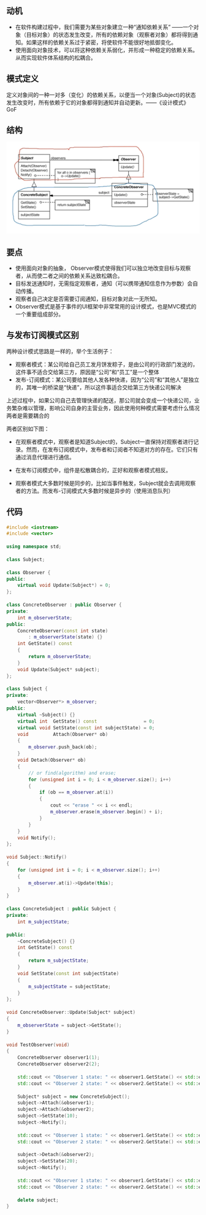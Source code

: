 ## 动机
- 在软件构建过程中，我们需要为某些对象建立一种“通知依赖关系” ——一个对象（目标对象）的状态发生改变，所有的依赖对象（观察者对象）都将得到通知。如果这样的依赖关系过于紧密，将使软件不能很好地抵御变化。
- 使用面向对象技术，可以将这种依赖关系弱化，并形成一种稳定的依赖关系。从而实现软件体系结构的松耦合。

## 模式定义
定义对象间的一种一对多（变化）的依赖关系，以便当一个对象(Subject)的状态发生改变时，所有依赖于它的对象都得到通知并自动更新。——《设计模式》 GoF

## 结构

![在这里插入图片描述](./pics/%E8%A7%82%E5%AF%9F%E8%80%85%E6%A8%A1%E5%BC%8F.jpeg)


## 要点
-  使用面向对象的抽象， Observer模式使得我们可以独立地改变目标与观察者，从而使二者之间的依赖关系达致松耦合。
-  目标发送通知时，无需指定观察者，通知（可以携带通知信息作为参数）会自动传播。
-  观察者自己决定是否需要订阅通知，目标对象对此一无所知。
-  Observer模式是基于事件的UI框架中非常常用的设计模式，也是MVC模式的一个重要组成部分。

## 与发布订阅模式区别

两种设计模式思路是一样的，举个生活例子：

- 观察者模式：某公司给自己员工发月饼发粽子，是由公司的行政部门发送的，这件事不适合交给第三方，原因是“公司”和“员工”是一个整体
- 发布-订阅模式：某公司要给其他人发各种快递，因为“公司”和“其他人”是独立的，其唯一的桥梁是“快递”，所以这件事适合交给第三方快递公司解决

上述过程中，如果公司自己去管理快递的配送，那公司就会变成一个快递公司，业务繁杂难以管理，影响公司自身的主营业务，因此使用何种模式需要考虑什么情况两者是需要耦合的

两者区别如下图：

- 在观察者模式中，观察者是知道Subject的，Subject一直保持对观察者进行记录。然而，在发布订阅模式中，发布者和订阅者不知道对方的存在。它们只有通过消息代理进行通信。
    
- 在发布订阅模式中，组件是松散耦合的，正好和观察者模式相反。
    
- 观察者模式大多数时候是同步的，比如当事件触发，Subject就会去调用观察者的方法。而发布-订阅模式大多数时候是异步的（使用消息队列）

## 代码

```cpp
#include <iostream>
#include <vector>

using namespace std;

class Subject;

class Observer {
public:
    virtual void Update(Subject*) = 0;
};

class ConcreteObserver : public Observer {
private:
    int m_observerState;
public:
    ConcreteObserver(const int state)
        : m_observerState(state) {}
    int GetState() const
    {
        return m_observerState;
    }
    void Update(Subject* subject);
};

class Subject {
private:
    vector<Observer*> m_observer;
public:
    virtual ~Subject() {}
    virtual int  GetState() const                 = 0;
    virtual void SetState(const int subjectState) = 0;
    void         Attach(Observer* ob)
    {
        m_observer.push_back(ob);
    }
    void Detach(Observer* ob)
    {
        // or find(algorithm) and erase;
        for (unsigned int i = 0; i < m_observer.size(); i++)
        {
            if (ob == m_observer.at(i))
            {
                cout << "erase " << i << endl;
                m_observer.erase(m_observer.begin() + i);
            }
        }
    }
    void Notify();
};

void Subject::Notify()
{
    for (unsigned int i = 0; i < m_observer.size(); i++)
    {
        m_observer.at(i)->Update(this);
    }
}

class ConcreteSubject : public Subject {
private:
    int m_subjectState;

public:
    ~ConcreteSubject() {}
    int GetState() const
    {
        return m_subjectState;
    }
    void SetState(const int subjectState)
    {
        m_subjectState = subjectState;
    }
};

void ConcreteObserver::Update(Subject* subject)
{
    m_observerState = subject->GetState();
}

void TestObserver(void)
{
    ConcreteObserver observer1(1);
    ConcreteObserver observer2(2);

    std::cout << "Observer 1 state: " << observer1.GetState() << std::endl;
    std::cout << "Observer 2 state: " << observer2.GetState() << std::endl;

    Subject* subject = new ConcreteSubject();
    subject->Attach(&observer1);
    subject->Attach(&observer2);
    subject->SetState(10);
    subject->Notify();

    std::cout << "Observer 1 state: " << observer1.GetState() << std::endl;
    std::cout << "Observer 2 state: " << observer2.GetState() << std::endl;

    subject->Detach(&observer2);
    subject->SetState(20);
    subject->Notify();

    std::cout << "Observer 1 state: " << observer1.GetState() << std::endl;
    std::cout << "Observer 2 state: " << observer2.GetState() << std::endl;

    delete subject;
}
```
